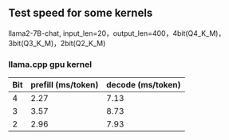 ## Test speed for some kernels

llama2-7B-chat, input_len=20，output_len=400，4bit(Q4_K_M)，3bit(Q3_K_M)，2bit(Q2_K_M)


### llama.cpp gpu kernel

| Bit         | prefill (ms/token) | decode (ms/token) |
|-------------|--------------------|-------------------|
| 4           | 2.27               | 7.13              |
| 3           | 3.57               | 8.73              |
| 2           | 2.96               | 7.93              |


